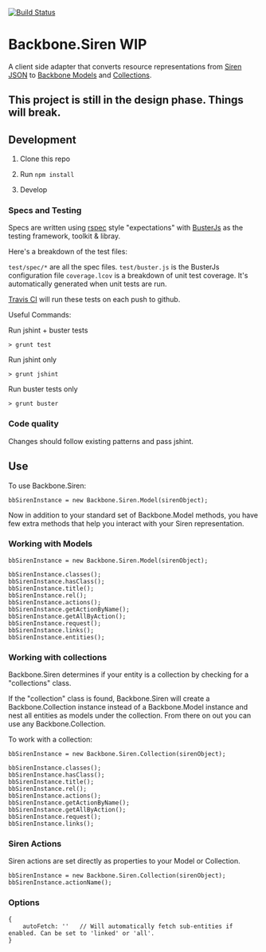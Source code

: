 [![Build Status](https://travis-ci.org/kiva/backbone.siren.png)](https://travis-ci.org/kiva/backbone.siren)
# Backbone.Siren WIP

A client side adapter that converts resource representations from [Siren JSON](https://github.com/kevinswiber/siren) to [Backbone Models](http://backbonejs.org/#Model) and [Collections](http://backbonejs.org/#Collection).

## This project is still in the design phase.  Things will break.

## Development

1. Clone this repo

2. Run `npm install`

3. Develop

### Specs and Testing

Specs are written using [rspec](http://rspec.info/) style "expectations" with [BusterJs](http://docs.busterjs.org/en/latest/) as the testing framework, toolkit & libray.

Here's a breakdown of the test files:

`test/spec/*` are all the spec files.
`test/buster.js` is the BusterJs configuration file
`coverage.lcov` is a breakdown of unit test coverage. It's automatically generated when unit tests are run.

[Travis CI](travis-ci.org/kiva/backbone.siren) will run these tests on each push to github.

Useful Commands:

Run jshint + buster tests
```
> grunt test
```

Run jshint only
```
> grunt jshint
```

Run buster tests only
```
> grunt buster
```

### Code quality

Changes should follow existing patterns and pass jshint.

## Use

To use Backbone.Siren:

```
bbSirenInstance = new Backbone.Siren.Model(sirenObject);
```

Now in addition to your standard set of Backbone.Model methods, you have few extra methods that help you interact with your Siren representation.

### Working with Models

```
bbSirenInstance = new Backbone.Siren.Model(sirenObject);

bbSirenInstance.classes();
bbSirenInstance.hasClass();
bbSirenInstance.title();
bbSirenInstance.rel();
bbSirenInstance.actions();
bbSirenInstance.getActionByName();
bbSirenInstance.getAllByAction();
bbSirenInstance.request();
bbSirenInstance.links();
bbSirenInstance.entities();
```

### Working with collections

Backbone.Siren determines if your entity is a collection by checking for a "collections" class.

If the "collection" class is found, Backbone.Siren will create a Backbone.Collection instance instead of a Backbone.Model instance and nest all entities as models under the collection.
From there on out you can use any Backbone.Collection.

To work with a collection:
```
bbSirenInstance = new Backbone.Siren.Collection(sirenObject);

bbSirenInstance.classes();
bbSirenInstance.hasClass();
bbSirenInstance.title();
bbSirenInstance.rel();
bbSirenInstance.actions();
bbSirenInstance.getActionByName();
bbSirenInstance.getAllByAction();
bbSirenInstance.request();
bbSirenInstance.links();
```

### Siren Actions

Siren actions are set directly as properties to your Model or Collection.

```
bbSirenInstance = new Backbone.Siren.Collection(sirenObject);
bbSirenInstance.actionName();
```

### Options

```
{
    autoFetch: ''   // Will automatically fetch sub-entities if enabled. Can be set to 'linked' or 'all'.
}
```

